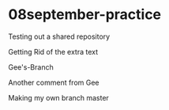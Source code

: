 # 08september-practice

Testing out a shared repository

Getting Rid of the extra text

 Gee's-Branch

Another comment from Gee

Making my own branch master
